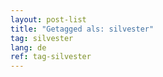 ```yaml
---
layout: post-list
title: "Getagged als: silvester"  
tag: silvester
lang: de
ref: tag-silvester
---
```

